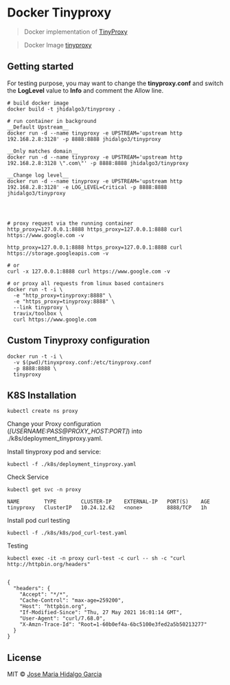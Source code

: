Docker Tinyproxy
================

> Docker implementation of [TinyProxy](https://github.com/jhidalgo3/docker-tinyproxy)

> Docker Image [tinyproxy](https://hub.docker.com/repository/docker/jhidalgo3/tinyproxy)

## Getting started

For testing purpose, you may want to change the **tinyproxy.conf** and switch the **LogLevel** value to **Info** and comment the Allow line.

```
# build docker image
docker build -t jhidalgo3/tinyproxy .

# run container in background
__Default Upstream__
docker run -d --name tinyproxy -e UPSTREAM='upstream http 192.168.2.8:3128' -p 8888:8888 jhidalgo3/tinyproxy

__Only matches domain__
docker run -d --name tinyproxy -e UPSTREAM='upstream http 192.168.2.8:3128 \".com\"' -p 8888:8888 jhidalgo3/tinyproxy

__Change log level__
docker run -d --name tinyproxy -e UPSTREAM='upstream http 192.168.2.8:3128' -e LOG_LEVEL=Critical -p 8888:8888 jhidalgo3/tinyproxy




# proxy request via the running container
http_proxy=127.0.0.1:8888 https_proxy=127.0.0.1:8888 curl https://www.google.com -v

http_proxy=127.0.0.1:8888 https_proxy=127.0.0.1:8888 curl https://storage.googleapis.com -v

# or
curl -x 127.0.0.1:8888 curl https://www.google.com -v

# or proxy all requests from linux based containers
docker run -t -i \
  -e "http_proxy=tinyproxy:8888" \
  -e "https_proxy=tinyproxy:8888" \
  --link tinyproxy \
  travix/toolbox \
  curl https://www.google.com
```

## Custom Tinyproxy configuration

```
docker run -t -i \
  -v $(pwd)/tinyxproxy.conf:/etc/tinyproxy.conf
  -p 8888:8888 \
  tinyproxy
```

## K8S Installation

```
kubectl create ns proxy
```

Change your Proxy configuration (_[USERNAME:PASS@PROXY_HOST:PORT]_) into ./k8s/deployment_tinyproxy.yaml.

Install tinyproxy pod and service:

```
kubectl -f ./k8s/deployment_tinyproxy.yaml
```

Check Service

```
kubectl get svc -n proxy

NAME        TYPE        CLUSTER-IP    EXTERNAL-IP   PORT(S)    AGE
tinyproxy   ClusterIP   10.24.12.62   <none>        8888/TCP   1h
```

Install pod curl testing
```
kubectl -f ./k8s/k8s/pod_curl-test.yaml
```

Testing
```
kubectl exec -it -n proxy curl-test -c curl -- sh -c "curl http://httpbin.org/headers"


{
  "headers": {
    "Accept": "*/*",
    "Cache-Control": "max-age=259200",
    "Host": "httpbin.org",
    "If-Modified-Since": "Thu, 27 May 2021 16:01:14 GMT",
    "User-Agent": "curl/7.68.0",
    "X-Amzn-Trace-Id": "Root=1-60b0ef4a-6bc5100e3fed2a5b50213277"
  }
}
```


## License

MIT © [Jose Maria Hidalgo Garcia](https://github.com/jhidalgo3/)
